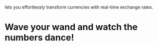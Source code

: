  lets you effortlessly transform currencies with real-time exchange rates.
# Wave your wand and watch the numbers dance!
